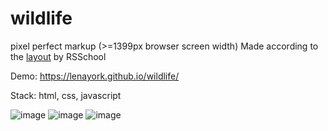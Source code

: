 # wildlife
pixel perfect markup (>=1399px browser screen width)
Made according to the [layout](https://www.figma.com/file/f1Dp8L2d0BWOdhKO3lMJj2/Wildlife-(Copy)-by-RSS?type=design&node-id=0-1&mode=design&t=S9niepk8MzyUtFW7-0) by RSSchool 

Demo: https://lenayork.github.io/wildlife/ 

Stack: html, css, javascript


![image](https://github.com/LenaYork/wildlife/assets/20025262/0642b71b-8339-4aa3-9e91-103eb55666ee)
![image](https://github.com/LenaYork/wildlife/assets/20025262/c9056238-cf58-4f58-a972-afd057af25e9)
![image](https://github.com/LenaYork/wildlife/assets/20025262/356f82e1-7e5e-4006-bcbd-7724975a2bff)

